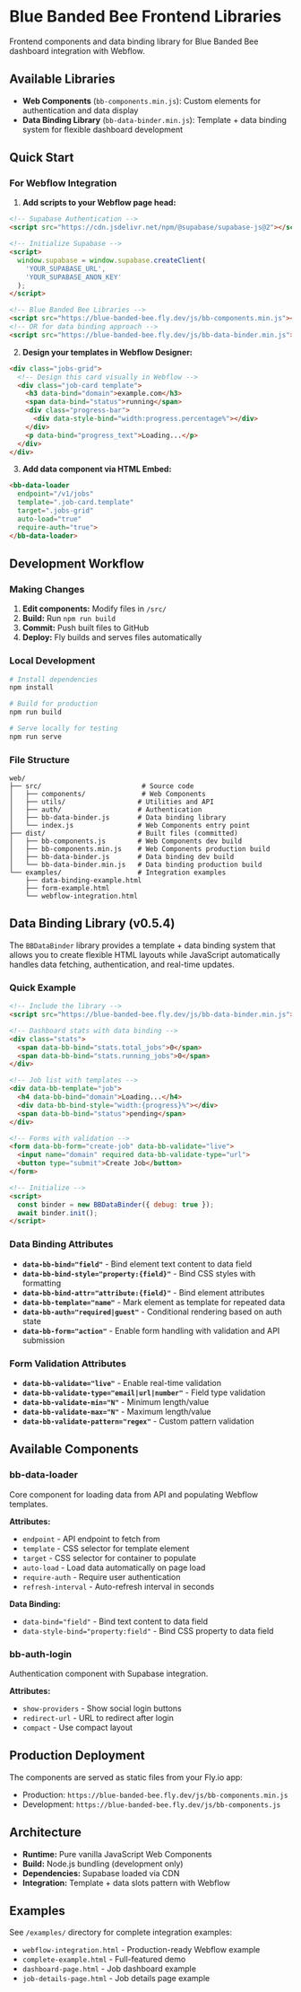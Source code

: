 # Blue Banded Bee Frontend Libraries

Frontend components and data binding library for Blue Banded Bee dashboard integration with Webflow.

## Available Libraries

- **Web Components** (`bb-components.min.js`): Custom elements for authentication and data display
- **Data Binding Library** (`bb-data-binder.min.js`): Template + data binding system for flexible dashboard development

## Quick Start

### For Webflow Integration

1. **Add scripts to your Webflow page head:**

```html
<!-- Supabase Authentication -->
<script src="https://cdn.jsdelivr.net/npm/@supabase/supabase-js@2"></script>

<!-- Initialize Supabase -->
<script>
  window.supabase = window.supabase.createClient(
    'YOUR_SUPABASE_URL',
    'YOUR_SUPABASE_ANON_KEY'
  );
</script>

<!-- Blue Banded Bee Libraries -->
<script src="https://blue-banded-bee.fly.dev/js/bb-components.min.js"></script>
<!-- OR for data binding approach -->
<script src="https://blue-banded-bee.fly.dev/js/bb-data-binder.min.js"></script>
```

2. **Design your templates in Webflow Designer:**

```html
<div class="jobs-grid">
  <!-- Design this card visually in Webflow -->
  <div class="job-card template">
    <h3 data-bind="domain">example.com</h3>
    <span data-bind="status">running</span>
    <div class="progress-bar">
      <div data-style-bind="width:progress.percentage%"></div>
    </div>
    <p data-bind="progress_text">Loading...</p>
  </div>
</div>
```

3. **Add data component via HTML Embed:**

```html
<bb-data-loader 
  endpoint="/v1/jobs"
  template=".job-card.template"
  target=".jobs-grid"
  auto-load="true"
  require-auth="true">
</bb-data-loader>
```

## Development Workflow

### Making Changes

1. **Edit components:** Modify files in `/src/`
2. **Build:** Run `npm run build`
3. **Commit:** Push built files to GitHub
4. **Deploy:** Fly builds and serves files automatically

### Local Development

```bash
# Install dependencies
npm install

# Build for production
npm run build

# Serve locally for testing
npm run serve
```

### File Structure

```
web/
├── src/                         # Source code
│   ├── components/              # Web Components
│   ├── utils/                  # Utilities and API
│   ├── auth/                   # Authentication
│   ├── bb-data-binder.js       # Data binding library
│   └── index.js                # Web Components entry point
├── dist/                       # Built files (committed)
│   ├── bb-components.js        # Web Components dev build
│   ├── bb-components.min.js    # Web Components production build
│   ├── bb-data-binder.js       # Data binding dev build
│   └── bb-data-binder.min.js   # Data binding production build
└── examples/                   # Integration examples
    ├── data-binding-example.html
    ├── form-example.html
    └── webflow-integration.html
```

## Data Binding Library (v0.5.4)

The `BBDataBinder` library provides a template + data binding system that allows you to create flexible HTML layouts while JavaScript automatically handles data fetching, authentication, and real-time updates.

### Quick Example

```html
<!-- Include the library -->
<script src="https://blue-banded-bee.fly.dev/js/bb-data-binder.min.js"></script>

<!-- Dashboard stats with data binding -->
<div class="stats">
  <span data-bb-bind="stats.total_jobs">0</span>
  <span data-bb-bind="stats.running_jobs">0</span>
</div>

<!-- Job list with templates -->
<div data-bb-template="job">
  <h4 data-bb-bind="domain">Loading...</h4>
  <div data-bb-bind-style="width:{progress}%"></div>
  <span data-bb-bind="status">pending</span>
</div>

<!-- Forms with validation -->
<form data-bb-form="create-job" data-bb-validate="live">
  <input name="domain" required data-bb-validate-type="url">
  <button type="submit">Create Job</button>
</form>

<!-- Initialize -->
<script>
  const binder = new BBDataBinder({ debug: true });
  await binder.init();
</script>
```

### Data Binding Attributes

- **`data-bb-bind="field"`** - Bind element text content to data field
- **`data-bb-bind-style="property:{field}"`** - Bind CSS styles with formatting
- **`data-bb-bind-attr="attribute:{field}"`** - Bind element attributes
- **`data-bb-template="name"`** - Mark element as template for repeated data
- **`data-bb-auth="required|guest"`** - Conditional rendering based on auth state
- **`data-bb-form="action"`** - Enable form handling with validation and API submission

### Form Validation Attributes

- **`data-bb-validate="live"`** - Enable real-time validation
- **`data-bb-validate-type="email|url|number"`** - Field type validation
- **`data-bb-validate-min="N"`** - Minimum length/value
- **`data-bb-validate-max="N"`** - Maximum length/value
- **`data-bb-validate-pattern="regex"`** - Custom pattern validation

## Available Components

### bb-data-loader

Core component for loading data from API and populating Webflow templates.

**Attributes:**
- `endpoint` - API endpoint to fetch from
- `template` - CSS selector for template element
- `target` - CSS selector for container to populate
- `auto-load` - Load data automatically on page load
- `require-auth` - Require user authentication
- `refresh-interval` - Auto-refresh interval in seconds

**Data Binding:**
- `data-bind="field"` - Bind text content to data field
- `data-style-bind="property:field"` - Bind CSS property to data field

### bb-auth-login

Authentication component with Supabase integration.

**Attributes:**
- `show-providers` - Show social login buttons
- `redirect-url` - URL to redirect after login
- `compact` - Use compact layout

## Production Deployment

The components are served as static files from your Fly.io app:

- Production: `https://blue-banded-bee.fly.dev/js/bb-components.min.js`
- Development: `https://blue-banded-bee.fly.dev/js/bb-components.js`

## Architecture

- **Runtime:** Pure vanilla JavaScript Web Components
- **Build:** Node.js bundling (development only)
- **Dependencies:** Supabase loaded via CDN
- **Integration:** Template + data slots pattern with Webflow

## Examples

See `/examples/` directory for complete integration examples:

- `webflow-integration.html` - Production-ready Webflow example
- `complete-example.html` - Full-featured demo
- `dashboard-page.html` - Job dashboard example
- `job-details-page.html` - Job details page example